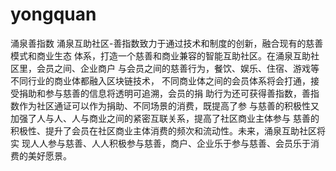 # yongquan
涌泉善指数
    涌泉互助社区-善指数致力于通过技术和制度的创新，融合现有的慈善模式和商业生态
体系，打造一个慈善和商业兼容的智能互助社区。在涌泉互助社区里，会员之间、企业商户
与会员之间的慈善行为，餐饮、娱乐、住宿、游戏等不同行业的商业体都融入区块链技术，
不同商业体之间的会员体系将会打通，接受捐助和参与慈善的信息将透明可追溯，会员的捐
助行为还可获得善指数，善指数作为社区通证可以作为捐助、不同场景的消费，既提高了参
与慈善的积极性又加强了人与人、人与商业之间的紧密互联关系，提高了社区商业主体参与
慈善的积极性、提升了会员在社区商业主体消费的频次和流动性。未来，涌泉互助社区将实
现人人参与慈善、人人积极参与慈善，商户、企业乐于参与慈善、会员乐于消费的美好愿景。
